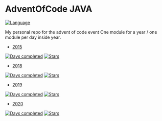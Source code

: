 # AdventOfCode JAVA
[![Language](https://img.shields.io/badge/Language-Java-orange)](https://www.java.com/)

My personal repo for the advent of code event
One module for a year / one module per day inside year.

* [2015](2015/README.md)

[![Days completed](https://img.shields.io/badge/Days%20completed-7-blue)](2015)
[![Stars](https://img.shields.io/badge/⭐️-14-yellow)]()

* [2018](2018/README.md)

[![Days completed](https://img.shields.io/badge/Days%20completed-1-blue)](2018)
[![Stars](https://img.shields.io/badge/⭐️-2-yellow)]()

* [2019](2019/README.md)

[![Days completed](https://img.shields.io/badge/Days%20completed-11-blue)](2019)
[![Stars](https://img.shields.io/badge/⭐️-19-yellow)]()

* [2020](2020/README.md)

[![Days completed](https://img.shields.io/badge/Days%20completed-25-blue)](2020)
[![Stars](https://img.shields.io/badge/⭐️-50-yellow)]()
